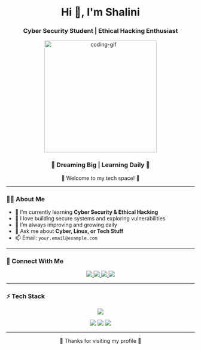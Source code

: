 <h1 align="center">Hi 👋, I'm Shalini</h1>
<h3 align="center">Cyber Security Student | Ethical Hacking Enthusiast</h3>

<p align="center">
  <img src="https://media.giphy.com/media/qgQUggAC3Pfv687qPC/giphy.gif" alt="coding-gif" width="300" />
</p>

<h3 align="center">🌟 Dreaming Big | Learning Daily 🧚</h3>

<p align="center">
  🚀 Welcome to my tech space! 🚀
</p>

---

### 🧑‍💻 About Me

- 🔐 I’m currently learning **Cyber Security & Ethical Hacking**
- 🎯 I love building secure systems and exploring vulnerabilities
- 🌱 I’m always improving and growing daily
- 💬 Ask me about **Cyber, Linux, or Tech Stuff**
- 📫 Email: `your.email@example.com`

---

### 📲 Connect With Me

<p align="center">
  <a href="https://linkedin.com/in/yourprofile" target="_blank">
    <img src="https://img.shields.io/badge/-LinkedIn-blue?style=for-the-badge&logo=linkedin" />
  </a>
  <a href="https://instagram.com/yourprofile" target="_blank">
    <img src="https://img.shields.io/badge/-Instagram-E4405F?style=for-the-badge&logo=instagram&logoColor=white" />
  </a>
  <a href="mailto:your.email@example.com">
    <img src="https://img.shields.io/badge/-Gmail-D14836?style=for-the-badge&logo=gmail&logoColor=white" />
  </a>
  <a href="https://github.com/yourgithub" target="_blank">
    <img src="https://img.shields.io/badge/-GitHub-333?style=for-the-badge&logo=github" />
  </a>
</p>

---

### ⚡ Tech Stack

<p align="center">
  <img src="https://skillicons.dev/icons?i=linux,python,html,css,js,git,github,bash" />
</p>

<p align="center">
  <img src="https://img.shields.io/badge/Burp_Suite-FE7A16?style=flat-square&logo=burpsuite&logoColor=white" />
  <img src="https://img.shields.io/badge/Wireshark-1679A7?style=flat-square&logo=wireshark&logoColor=white" />
  <img src="https://img.shields.io/badge/Networking-2962FF?style=flat-square&logo=cisco&logoColor=white" />
</p>

---

<p align="center">🦋 Thanks for visiting my profile 🦋</p>
